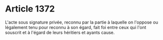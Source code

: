 # Article 1372

<p>L'acte sous signature privée, reconnu par la partie à laquelle on l'oppose ou légalement tenu pour reconnu à son égard, fait foi entre ceux qui l'ont souscrit et à l'égard de leurs héritiers et ayants cause. </p>